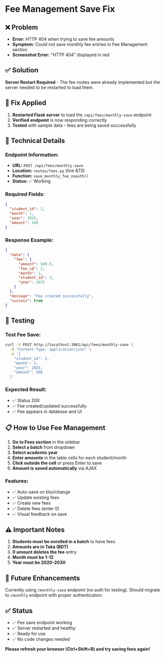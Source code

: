 # Fee Management Save Fix

## ❌ Problem
- **Error:** HTTP 404 when trying to save fee amounts
- **Symptom:** Could not save monthly fee entries in Fee Management section
- **Screenshot Error:** "HTTP 404" displayed in red

## ✅ Solution
**Server Restart Required** - The fee routes were already implemented but the server needed to be restarted to load them.

## 🔧 Fix Applied
1. **Restarted Flask server** to load the `/api/fees/monthly-save` endpoint
2. **Verified endpoint** is now responding correctly
3. **Tested** with sample data - fees are being saved successfully

## 📝 Technical Details

### Endpoint Information:
- **URL:** `POST /api/fees/monthly-save`
- **Location:** `routes/fees.py` (line 873)
- **Function:** `save_monthly_fee_noauth()`
- **Status:** ✅ Working

### Required Fields:
```json
{
  "student_id": 2,
  "month": 1,
  "year": 2025,
  "amount": 500
}
```

### Response Example:
```json
{
  "data": {
    "fee": {
      "amount": 500.0,
      "fee_id": 2,
      "month": 1,
      "student_id": 2,
      "year": 2025
    }
  },
  "message": "Fee created successfully",
  "success": true
}
```

## 🧪 Testing

### Test Fee Save:
```bash
curl -X POST http://localhost:3001/api/fees/monthly-save \
  -H "Content-Type: application/json" \
  -d '{
    "student_id": 2,
    "month": 1,
    "year": 2025,
    "amount": 500
  }'
```

### Expected Result:
- ✅ Status 200
- ✅ Fee created/updated successfully
- ✅ Fee appears in database and UI

## 📋 How to Use Fee Management

1. **Go to Fees section** in the sidebar
2. **Select a batch** from dropdown
3. **Select academic year**
4. **Enter amounts** in the table cells for each student/month
5. **Click outside the cell** or press Enter to save
6. **Amount is saved automatically** via AJAX

### Features:
- ✅ Auto-save on blur/change
- ✅ Update existing fees
- ✅ Create new fees
- ✅ Delete fees (enter 0)
- ✅ Visual feedback on save

## ⚠️ Important Notes

1. **Students must be enrolled in a batch** to have fees
2. **Amounts are in Taka (BDT)**
3. **0 amount deletes the fee** entry
4. **Month must be 1-12**
5. **Year must be 2020-2030**

## 🔄 Future Enhancements

Currently using `/monthly-save` endpoint (no auth for testing).
Should migrate to `/monthly` endpoint with proper authentication.

## ✅ Status
- ✅ Fee save endpoint working
- ✅ Server restarted and healthy
- ✅ Ready for use
- ✅ No code changes needed

**Please refresh your browser (Ctrl+Shift+R) and try saving fees again!**
